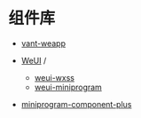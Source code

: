# 组件库

- [vant-weapp](https://github.com/youzan/vant-weapp)
- [WeUI](https://developers.weixin.qq.com/miniprogram/dev/platform-capabilities/extended/weui/) / 

    - [weui-wxss](https://github.com/Tencent/weui-wxss/)
    - [weui-miniprogram](https://github.com/wechat-miniprogram/weui-miniprogram)

- [miniprogram-component-plus](https://github.com/wechat-miniprogram/miniprogram-component-plus)
